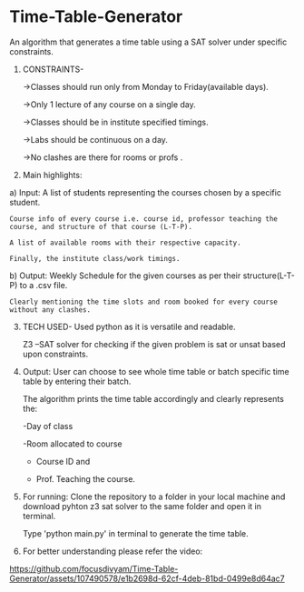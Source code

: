 # Time-Table-Generator
An algorithm that generates a time table using a SAT solver under specific constraints.

1. CONSTRAINTS-
   
	->Classes should run only from Monday to Friday(available days).
	
	->Only 1 lecture of any course on a single day.
	
	->Classes should be in institute specified timings.
	
	->Labs should be continuous on a day.
	
	->No clashes are there for rooms or profs .

2. Main highlights:
   
a) Input:
	A list of students representing the courses chosen by a specific student.
	
	Course info of every course i.e. course id, professor teaching the course, and structure of that course (L-T-P).
	
	A list of available rooms with their respective capacity.
	
	Finally, the institute class/work timings.

b) Output:
	Weekly Schedule for the given courses as per their structure(L-T-P) to a .csv file. 
	
	Clearly mentioning the time slots and room booked for every course without any clashes.

3. TECH USED-
	Used python as it is versatile and readable.
	
	Z3 –SAT solver for checking if the given problem is sat or unsat based upon constraints.

4. Output:
	User can choose to see whole time table or batch specific time table by entering their batch.
	
	The algorithm prints the time table accordingly and clearly represents the:

	 -Day of class
 
	-Room allocated to course
 
	- Course ID and
 
 	- Prof.  Teaching the course.

5. For running:
	Clone the repository to a folder in your local machine and download pyhton z3 sat solver to the same folder and open it in terminal.

	Type 'python main.py' in terminal to generate the time table.
   
7. For better understanding please refer the video:


https://github.com/focusdivyam/Time-Table-Generator/assets/107490578/e1b2698d-62cf-4deb-81bd-0499e8d64ac7
